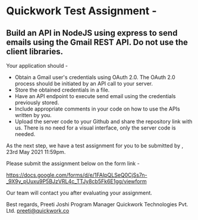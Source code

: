 



# Quickwork Test Assignment -

## Build an API in NodeJS using express to send emails using the Gmail REST API. Do not use the client libraries.

Your application should -

- Obtain a Gmail user's credentials using OAuth 2.0. The OAuth 2.0 process should be initiated by an API call to your server.
- Store the obtained credentials in a file.
- Have an API endpoint to execute send email using the credentials previously stored.
- Include appropriate comments in your code on how to use the APIs written by you.
- Upload the server code to your Github and share the repository link with us. There is no need for a visual interface, only the server code is needed.

As the next step, we have a test assignment for you to be submitted by , 23rd May 2021 11:59pm.

Please submit the assignment below on the form link -

https://docs.google.com/forms/d/e/1FAIpQLSeQ0CjSs7n-_9X9y_pUuxu9P5BJzVRL4c_TTJy8cb5Fk6E1gg/viewform

Our team will contact you after evaluating your assignment.

Best regards,
Preeti Joshi
Program Manager
Quickwork Technologies Pvt. Ltd.
preeti@quickwork.co
